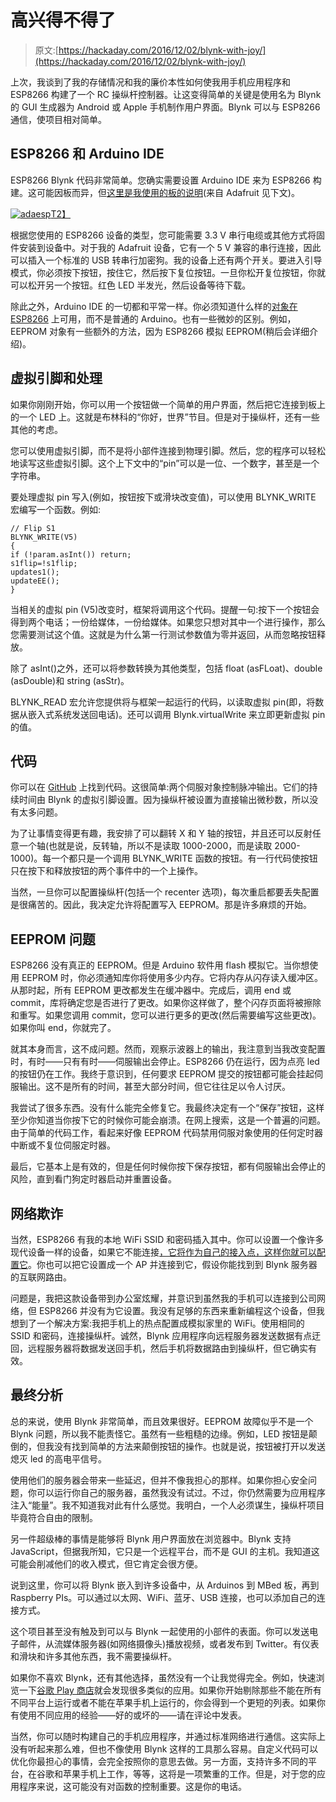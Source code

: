 # 高兴得不得了

> 原文:[https://hackaday.com/2016/12/02/blynk-with-joy/](https://hackaday.com/2016/12/02/blynk-with-joy/)

上次，我谈到了我的存储情况和我的廉价本性如何使我用手机应用程序和 ESP8266 构建了一个 RC 操纵杆控制器。让这变得简单的关键是使用名为 Blynk 的 GUI 生成器为 Android 或 Apple 手机制作用户界面。Blynk 可以与 ESP8266 通信，使项目相对简单。

## ESP8266 和 Arduino IDE

ESP8266 Blynk 代码非常简单。您确实需要设置 Arduino IDE 来为 ESP8266 构建。这可能因板而异，但[这里是我使用的板的说明](https://learn.adafruit.com/adafruit-huzzah-esp8266-breakout/using-arduino-ide)(来自 Adafruit 见下文)。

[![adaesp](../Images/3dc90f721783fb74ea2dda0cd9a14c56.png)T2】](https://hackaday.com/wp-content/uploads/2016/11/adaesp.jpg)

根据您使用的 ESP8266 设备的类型，您可能需要 3.3 V 串行电缆或其他方式将固件安装到设备中。对于我的 Adafruit 设备，它有一个 5 V 兼容的串行连接，因此可以插入一个标准的 USB 转串行加密狗。我的设备上还有两个开关。要进入引导模式，你必须按下按钮，按住它，然后按下复位按钮。一旦你松开复位按钮，你就可以松开另一个按钮。红色 LED 半发光，然后设备等待下载。

除此之外，Arduino IDE 的一切都和平常一样。你必须知道什么样的[对象在 ESP8266](https://github.com/esp8266/Arduino/blob/master/doc/libraries.md) 上可用，而不是普通的 Arduino。也有一些微妙的区别。例如，EEPROM 对象有一些额外的方法，因为 ESP8266 模拟 EEPROM(稍后会详细介绍)。

## 虚拟引脚和处理

如果你刚刚开始，你可以用一个按钮做一个简单的用户界面，然后把它连接到板上的一个 LED 上。这就是布林科的“你好，世界”节目。但是对于操纵杆，还有一些其他的考虑。

您可以使用虚拟引脚，而不是将小部件连接到物理引脚。然后，您的程序可以轻松地读写这些虚拟引脚。这个上下文中的“pin”可以是一位、一个数字，甚至是一个字符串。

要处理虚拟 pin 写入(例如，按钮按下或滑块改变值)，可以使用 BLYNK_WRITE 宏编写一个函数。例如:

```
// Flip S1
BLYNK_WRITE(V5)
{
if (!param.asInt()) return;
s1flip=!s1flip;
updates1();
updateEE();
}
```

当相关的虚拟 pin (V5)改变时，框架将调用这个代码。提醒一句:按下一个按钮会得到两个电话；一份给媒体，一份给媒体。如果您只想对其中一个进行操作，那么您需要测试这个值。这就是为什么第一行测试参数值为零并返回，从而忽略按钮释放。

除了 asInt()之外，还可以将参数转换为其他类型，包括 float (asFLoat)、double (asDouble)和 string (asStr)。

BLYNK_READ 宏允许您提供将与框架一起运行的代码，以读取虚拟 pin(即，将数据从嵌入式系统发送回电话)。还可以调用 Blynk.virtualWrite 来立即更新虚拟 pin 的值。

## 代码

你可以在 [GitHub](https://github.com/wd5gnr/ESP8266Joy) 上找到代码。这很简单:两个伺服对象控制脉冲输出。它们的持续时间由 Blynk 的虚拟引脚设置。因为操纵杆被设置为直接输出微秒数，所以没有太多问题。

为了让事情变得更有趣，我安排了可以翻转 X 和 Y 轴的按钮，并且还可以反射任意一个轴(也就是说，反转轴，所以不是读取 1000-2000，而是读取 2000-1000)。每一个都只是一个调用 BLYNK_WRITE 函数的按钮。有一行代码使按钮只在按下和释放按钮的两个事件中的一个上操作。

当然，一旦你可以配置操纵杆(包括一个 recenter 选项)，每次重启都要丢失配置是很痛苦的。因此，我决定允许将配置写入 EEPROM。那是许多麻烦的开始。

## EEPROM 问题

ESP8266 没有真正的 EEPROM。但是 Arduino 软件用 flash 模拟它。当你想使用 EEPROM 时，你必须通知库你将使用多少内存。它将内存从闪存读入缓冲区。从那时起，所有 EEPROM 更改都发生在缓冲器中。完成后，调用 end 或 commit，库将确定您是否进行了更改。如果你这样做了，整个闪存页面将被擦除和重写。如果您调用 commit，您可以进行更多的更改(然后需要编写这些更改)。如果你叫 end，你就完了。

就其本身而言，这不成问题。然而，观察示波器上的输出，我注意到当我改变配置时，有时——只有有时——伺服输出会停止。ESP8266 仍在运行，因为点亮 led 的按钮仍在工作。我终于意识到，任何要求 EEPROM 提交的按钮都可能会挂起伺服输出。这不是所有的时间，甚至大部分时间，但它往往足以令人讨厌。

我尝试了很多东西。没有什么能完全修复它。我最终决定有一个“保存”按钮，这样至少你知道当你按下它的时候你可能会崩溃。在网上搜索，这是一个普遍的问题。由于简单的代码工作，看起来好像 EEPROM 代码禁用伺服对象使用的任何定时器中断或不复位伺服定时器。

最后，它基本上是有效的，但是任何时候你按下保存按钮，都有伺服输出会停止的风险，直到看门狗定时器启动并重置设备。

## 网络欺诈

当然，ESP8266 有我的本地 WiFi SSID 和密码插入其中。你可以设置一个像许多现代设备一样的设备，如果它不能连接[，它将作为自己的接入点，这样你就可以配置它](https://github.com/tzapu/WiFiManager)。你也可以把它设置成一个 AP 并连接到它，假设你能找到到 Blynk 服务器的互联网路由。

问题是，我把这款设备带到办公室炫耀，并意识到虽然我的手机可以连接到公司网络，但 ESP8266 并没有为它设置。我没有足够的东西来重新编程这个设备，但我想到了一个解决方案:我把手机上的热点配置成模拟家里的 WiFi。使用相同的 SSID 和密码，连接操纵杆。诚然，Blynk 应用程序向远程服务器发送数据有点迂回，远程服务器将数据发送回手机，然后手机将数据路由到操纵杆，但它确实有效。

## 最终分析

总的来说，使用 Blynk 非常简单，而且效果很好。EEPROM 故障似乎不是一个 Blynk 问题，所以我不能责怪它。虽然有一些粗糙的边缘。例如，LED 按钮是颠倒的，但我没有找到简单的方法来颠倒按钮的操作。也就是说，按钮被打开以发送熄灭 led 的高电平信号。

使用他们的服务器会带来一些延迟，但并不像我担心的那样。如果你担心安全问题，你可以运行你自己的服务器，虽然我没有试过。不过，你仍然需要为应用程序注入“能量”。我不知道我对此有什么感觉。我明白，一个人必须谋生，操纵杆项目毕竟符合自由的限制。

另一件超级棒的事情是能够将 Blynk 用户界面放在浏览器中。Blynk 支持 JavaScript，但据我所知，它只是一个远程平台，而不是 GUI 的主机。我知道这可能会削减他们的收入模式，但它肯定会很方便。

说到这里，你可以将 Blynk 嵌入到许多设备中，从 Arduinos 到 MBed 板，再到 Raspberry PIs。可以通过以太网、WiFi、蓝牙、USB 连接，也可以添加自己的连接方式。

这个项目甚至没有触及到可以与 Blynk 一起使用的小部件的表面。你可以发送电子邮件，从流媒体服务器(如网络摄像头)播放视频，或者发布到 Twitter。有仪表和滑块和许多其他东西，我不需要操纵杆。

如果你不喜欢 Blynk，还有其他选择，虽然没有一个让我觉得完全。例如，快速浏览一下[谷歌 Play 商店](https://play.google.com/store/search?q=arduino&c=apps)就会发现很多类似的应用。如果你开始剔除那些不能在所有不同平台上运行或者不能在苹果手机上运行的，你会得到一个更短的列表。如果你有使用不同应用的经验——好的或坏的——请在评论中发表。

当然，你可以随时构建自己的手机应用程序，并通过标准网络进行通信。这实际上没有听起来那么难，但也不像使用 Blynk 这样的工具那么容易。自定义代码可以优化你最担心的事情，会完全按照你的意思去做。另一方面，支持许多不同的平台，在谷歌和苹果手机上工作，等等，这将是一项繁重的工作。但是，对于您的应用程序来说，这可能没有对函数的控制重要。这是你的电话。